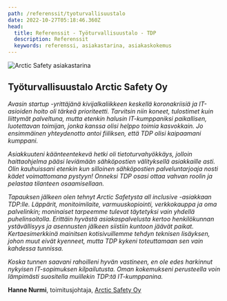 ```yaml
---
path: /referenssit/tyoturvallisuustalo
date: 2022-10-27T05:18:46.360Z
head:
  title: Referenssit - Työturvallisuustalo - TDP
  description: Referenssit
  keywords: referenssi, asiakastarina, asiakaskokemus
---
```


<HeroBlock bgColor="lightest" imageAlign="right">

<div className="HeroBlockImage">

![Arctic Safety asiakastarina](/assets/as.png)

</div>

<div className="HeroBlockContent">

## Työturvallisuustalo Arctic Safety Oy

*Avasin startup -yrittäjänä kivijalkaliikkeen keskellä koronakriisiä ja IT-asioiden hoito oli tärkeä prioriteetti. Tarvitsin niin koneet, tulostimet kuin liittymät palveltuna, mutta etenkin halusin IT-kumppaniksi paikallisen, luotettavan toimijan, jonka kanssa olisi helppo toimia kasvokkain. Jo ensimmäinen yhteydenotto antoi fiiliksen, että TDP olisi kaipaamani kumppani.*

*Asiakkuuteni käänteentekevä hetki oli tietoturvahyökkäys, jolloin haittaohjelma pääsi leviämään sähköpostien välityksellä asiakkaille asti. Olin kauhuissani etenkin kun silloinen sähköpostien palveluntarjoaja nosti kädet voimattomana pystyyn! Onneksi TDP osasi ottaa vahvan roolin ja pelastaa tilanteen osaamisellaan.* 

*Tapauksen jälkeen olen tehnyt Arctic Safetysta all inclusive -asiakkaan TDP:lle. Läppärit, monitoimilaite, varmuuskopiointi, verkkokauppa ja oma palvelinkin; moninaiset tarpeemme tulevat täytetyksi vain yhdellä puhelinsoitolla. Erittäin hyvästä asiakaspalvelusta kertoo henkilökunnan ystävällisyys ja asennusten jälkeen siistiin kuntoon jäävät paikat. Kertaesimerkkinä mainitsen kotisivuillemme tehdyn teknisen lisäyksen, johon muut eivät kyenneet, mutta TDP kykeni toteuttamaan sen vain kahdessa tunnissa.*

*Koska tunnen saavani rahoilleni hyvän vastineen, en ole edes harkinnut nykyisen IT-sopimuksen kilpailutusta. Oman kokemukseni perusteella voin lämpimästi suositella muillekin TDP:tä IT-kumppanina.*

**Hanne Nurmi**, toimitusjohtaja, [Arctic Safety Oy](https://arcticsafe.fi/)

</div>

</HeroBlock>